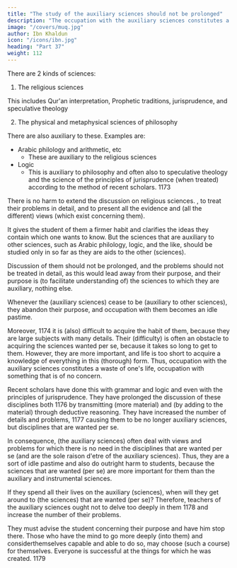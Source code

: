 ```yaml
---
title: "The study of the auxiliary sciences should not be prolonged"
description: "The occupation with the auxiliary sciences constitutes a waste of one's life, occupation with something that is of no concern"
image: "/covers/muq.jpg"
author: Ibn Khaldun
icon: "/icons/ibn.jpg"
heading: "Part 37"
weight: 112
---
```



<!-- ## 37. The study of the auxiliary sciences should not be prolonged, and their problems should not be treated in detail.1171 -->

There are 2 kinds of sciences:

1. The religious sciences

This includes Qur'an interpretation, Prophetic traditions, jurisprudence, and speculative theology

2. The physical and metaphysical sciences of philosophy

There are also auxiliary to these. Examples are:
- Arabic philology and arithmetic, etc
  - These are auxiliary to the religious sciences
- Logic
  - This is auxiliary to philosophy and often also to speculative theology and the science of the principles of jurisprudence (when treated) according to the method of recent scholars. 1173

There is no harm to extend the discussion on religious sciences. , to treat their problems in detail, and to present all the evidence and (all the different) views (which exist concerning them). 

It gives the student of them a firmer habit and clarifies the ideas they contain which one wants to know. But the sciences that are auxiliary to other sciences, such as Arabic philology, logic, and the like, should be studied only in so far as they are aids to the other (sciences).

Discussion of them should not be prolonged, and the problems should not be treated in detail, as this would lead away from their purpose, and their purpose is (to facilitate understanding of) the sciences to which they are auxiliary, nothing else. 

Whenever the (auxiliary sciences) cease to be (auxiliary to other sciences), they abandon their purpose, and occupation with them becomes an idle pastime.

Moreover, 1174 it is (also) difficult to acquire the habit of them, because they are large subjects with many details. Their (difficulty) is often an obstacle to acquiring the sciences wanted per se, because it takes so long to get to them. However, they are more important, and life is too short to acquire a knowledge of everything in this (thorough) form. Thus, occupation with the auxiliary sciences constitutes a waste of one's life, occupation with something that is of no concern.

Recent scholars have done this with grammar and logic and even with the principles of jurisprudence. They have prolonged the discussion of these disciplines both 1176 by transmitting (more material) and (by adding to the material) through deductive reasoning. They have increased the number of details and problems, 1177 causing them to be no longer auxiliary sciences, but disciplines that are wanted per se. 

In consequence, (the auxiliary sciences) often deal with views and problems for which there is no need in the disciplines that are wanted per se (and are the sole raison d'etre of the auxiliary sciences). Thus, they are a sort of idle pastime and also do outright harm to students, because the sciences that are wanted (per se) are more important for them than the auxiliary and instrumental sciences. 

If they spend all their lives on the auxiliary (sciences), when will they get around to (the sciences) that are wanted (per se)? Therefore, teachers of the auxiliary sciences ought not to delve too deeply in them 1178 and increase the number of their problems. 

They must advise the student concerning their purpose and have him stop there. Those who have the mind to go more deeply (into them) and considerthemselves capable and able to do so, may choose (such a course) for themselves. Everyone is successful at the things for which he was created. 1179


